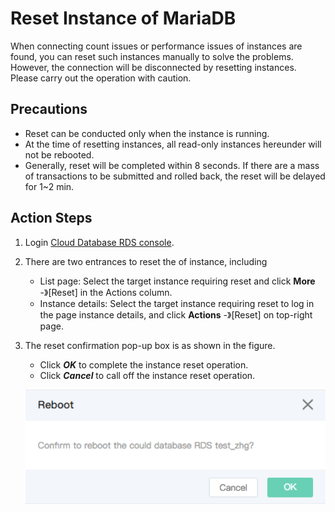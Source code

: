 # Reset Instance of MariaDB
When connecting count issues or performance issues of instances are found, you can reset such instances manually to solve the problems. However, the connection will be disconnected by resetting instances. Please carry out the operation with caution.

## Precautions
* Reset can be conducted only when the instance is running.
* At the time of resetting instances, all read-only instances hereunder will not be rebooted.
* Generally, reset will be completed within 8 seconds. If there are a mass of transactions to be submitted and rolled back, the reset will be delayed for 1~2 min.

## Action Steps
1. Login [Cloud Database RDS console](https://rds-console.jdcloud.com/database).
2. There are two entrances to reset the of instance, including
    * List page: Select the target instance requiring reset and click **More** -》[Reset] in the Actions column.
    * Instance details: Select the target instance requiring reset to log in the page instance details, and click **Actions** -》[Reset] on top-right page.
3. The reset confirmation pop-up box is as shown in the figure.
    * Click ***OK*** to complete the instance reset operation.
    * Click ***Cancel*** to call off the instance reset operation.
    
    ![image](../../../../../../image/RDS/1109_14.jpg)
